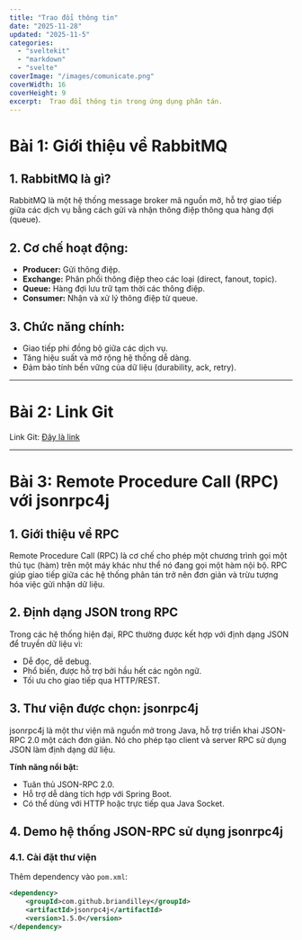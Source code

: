```yaml
---
title: "Trao đổi thông tin"
date: "2025-11-28"
updated: "2025-11-5"
categories:
  - "sveltekit"
  - "markdown"
  - "svelte"
coverImage: "/images/comunicate.png"
coverWidth: 16
coverHeight: 9
excerpt:  Trao đổi thông tin trong ứng dụng phân tán.
---
```







# Bài 1: Giới thiệu về RabbitMQ

## 1. RabbitMQ là gì?
RabbitMQ là một hệ thống message broker mã nguồn mở, hỗ trợ giao tiếp giữa các dịch vụ bằng cách gửi và nhận thông điệp thông qua hàng đợi (queue).

## 2. Cơ chế hoạt động:
* **Producer:** Gửi thông điệp.
* **Exchange:** Phân phối thông điệp theo các loại (direct, fanout, topic).
* **Queue:** Hàng đợi lưu trữ tạm thời các thông điệp.
* **Consumer:** Nhận và xử lý thông điệp từ queue.

## 3. Chức năng chính:
* Giao tiếp phi đồng bộ giữa các dịch vụ.
* Tăng hiệu suất và mở rộng hệ thống dễ dàng.
* Đảm bảo tính bền vững của dữ liệu (durability, ack, retry).

---

# Bài 2: Link Git

Link Git: [Đây là link](https://github.com/nhanlanguoi/Rabbitmq)

---

# Bài 3: Remote Procedure Call (RPC) với jsonrpc4j

## 1. Giới thiệu về RPC
Remote Procedure Call (RPC) là cơ chế cho phép một chương trình gọi một thủ tục (hàm) trên một máy khác như thể nó đang gọi một hàm nội bộ. RPC giúp giao tiếp giữa các hệ thống phân tán trở nên đơn giản và trừu tượng hóa việc gửi nhận dữ liệu.

## 2. Định dạng JSON trong RPC
Trong các hệ thống hiện đại, RPC thường được kết hợp với định dạng JSON để truyền dữ liệu vì:
* Dễ đọc, dễ debug.
* Phổ biến, được hỗ trợ bởi hầu hết các ngôn ngữ.
* Tối ưu cho giao tiếp qua HTTP/REST.

## 3. Thư viện được chọn: jsonrpc4j
jsonrpc4j là một thư viện mã nguồn mở trong Java, hỗ trợ triển khai JSON-RPC 2.0 một cách đơn giản. Nó cho phép tạo client và server RPC sử dụng JSON làm định dạng dữ liệu.

**Tính năng nổi bật:**
* Tuân thủ JSON-RPC 2.0.
* Hỗ trợ dễ dàng tích hợp với Spring Boot.
* Có thể dùng với HTTP hoặc trực tiếp qua Java Socket.

## 4. Demo hệ thống JSON-RPC sử dụng jsonrpc4j

### 4.1. Cài đặt thư viện
Thêm dependency vào `pom.xml`:
```xml
<dependency>
    <groupId>com.github.briandilley</groupId>
    <artifactId>jsonrpc4j</artifactId>
    <version>1.5.0</version>
</dependency>